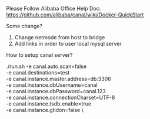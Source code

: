 Please Follow Alibaba Office Help Doc:
https://github.com/alibaba/canal/wiki/Docker-QuickStart

Some change?
1. Change netmode from host to bridge
2. Add links in order to user local mysql server

How to setup canal server?

./run.sh -e canal.auto.scan=false \
                  -e canal.destinations=test \
                  -e canal.instance.master.address=db:3306\
                  -e canal.instance.dbUsername=canal\
                  -e canal.instance.dbPassword=canal.123\
                  -e canal.instance.connectionCharset=UTF-8 \
                  -e canal.instance.tsdb.enable=true \
                  -e canal.instance.gtidon=false  \

